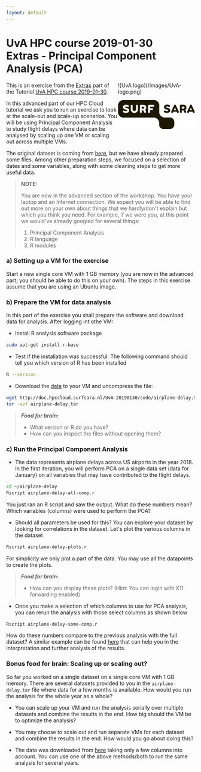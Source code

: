 ```yaml
---
layout: default
---
```


# UvA HPC course 2019-01-30  <br/> Extras - Principal Component Analysis (PCA)

<div style="float:right;max-width:205px;" markdown="1">
![UvA logo](/images/UvA-logo.png)

![SURFsara logo](/images/SURFsara_logo.png)
</div>

This is an exercise from the [Extras](extras) part of the Tutorial [UvA HPC course 2019-01-30](.).

In this advanced part of our HPC Cloud tutorial we ask you to run an exercise to look at the scale-out and scale-up scenarios. 
You will be using Principal Component Analysis to study flight delays where data can be analysed by scaling up one VM or scaling out across multiple VMs.

The original dataset is coming from [here](https://www.transtats.bts.gov/DL_SelectFields.asp?DB_Short_Name=On-Time&Table_ID=236), but we have already prepared some files. Among other preparation steps, we focused on a selection of dates and some variables, along with some cleaning steps to get more useful data. 

>**NOTE:**
>
>You are now in the advanced section of the workshop. You have your laptop and an Internet connection. We expect you will be able to find out more on your own about things that we hardly/don't explain but which you think you need. For example, if we were you, at this point we would've already googled for several things: 
>
>1. Principal Component Analysis
>1. R language
>1. R modules

### a) Setting up a VM for the exercise

Start a new single core VM with 1 GB memory (you are now in the advanced part; you should be able to do this on your own). The steps in this exercise assume that you are using an Ubuntu image.

### b) Prepare the VM for data analysis

In this part of the exercise you shall prepare the software and download data for analysis. After logging int othe VM:

* Install R analysis software package

```sh
sudo apt-get install r-base
```

* Test if the installation was successful. The following command should tell you which version of R has been installed

```sh
R --version
```

* Download the [data](code/airplane-delay.tar) to your VM and uncompress the file:

```sh
wget http://doc.hpccloud.surfsara.nl/UvA-20190130/code/airplane-delay.tar 
tar -xvf airplane-delay.tar 
```

> **_Food for brain:_**
>
> * What version or R do you have?
> * How can you inspect the files without opening them?

### c) Run the Principal Component Analysis

* The data represents airplane delays across US airports in the year 2018. In the first iteration, you will perform PCA on a single data set (data for January) on all variables that may have contributed to the flight delays.

```sh
cd ~/airplane-delay
Rscript airplane-delay-all-comp.r
```

You just ran an R script and saw the output. What do these numbers mean? Which variables (columns) were used to perform the PCA?

* Should all parameters be used for this? You can explore your dataset by looking for correlations in the dataset. Let's plot the various columns in the dataset

```sh
Rscript airplane-delay-plots.r
```
For simplicity we only plot a part of the data. You may use all the datapoints to create the plots.

> **_Food for brain:_**
>
> * How can you display these plots? (Hint: You can login with X11 forwarding enabled)

* Once you make a selection of which columns to use for PCA analysis, you can rerun the analysis with those select columns as shown below

```sh
Rscript airplane-delay-some-comp.r
```
How do these numbers compare to the previous analysis with the full dataset? A similar example can be found [here](https://gmaclenn.github.io/articles/airport-pca-analysis/) that can help you in the interpretation and further analysis of the results.

### Bonus food for brain: Scaling up or scaling out?

So far you worked on a single dataset on a single core VM with 1 GB memory. There are several datasets provided to you in the `airplane-delay.tar` file where data for a few months is available. How would you run the analysis for the whole year as a whole? 

* You can scale up your VM and run the analysis serially over multiple datasets and combine the results in the end. How big should the VM be to optimize the analysis?

* You may choose to scale out and run separate VMs for each dataset and combine the results in the end. How would you go about doing this?

* The data was downloaded from [here](https://www.transtats.bts.gov/DL_SelectFields.asp?DB_Short_Name=On-Time&Table_ID=236) taking only a few columns into account. You can use one of the above methods/both to run the same analysis for several years.
